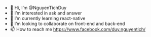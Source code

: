 - 👋 Hi, I’m @NguyenTichDuy
- 👀 I’m interested in ask and answer
- 🌱 I’m currently learning react-native
- 💞️ I’m looking to collaborate on front-end and back-end
- 📫 How to reach me https://www.facebook.com/duy.nguyentich/

<!---
NguyenTichDuy/NguyenTichDuy is a ✨ special ✨ repository because its `README.md` (this file) appears on your GitHub profile.
You can click the Preview link to take a look at your changes.
--->
